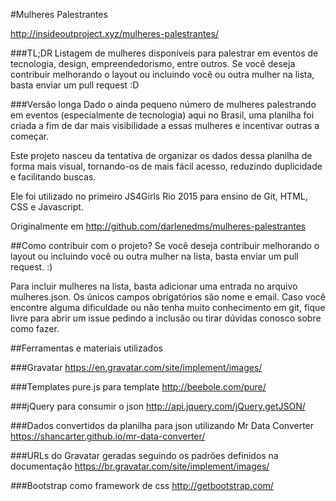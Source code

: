 #Mulheres Palestrantes

http://insideoutproject.xyz/mulheres-palestrantes/

###TL;DR
Listagem de mulheres disponíveis para palestrar em eventos de tecnologia, design, empreendedorismo, entre outros.
Se você deseja contribuir melhorando o layout ou incluindo você ou outra mulher na lista, basta enviar um pull request :D

###Versão longa
Dado o ainda pequeno número de mulheres palestrando em eventos (especialmente de tecnologia) aqui no Brasil, uma planilha foi criada a fim de dar mais visibilidade a essas mulheres e incentivar outras a começar.

Este projeto nasceu da tentativa de organizar os dados dessa planilha de forma mais visual, tornando-os de mais fácil acesso, reduzindo duplicidade e facilitando buscas.

Ele foi utilizado no primeiro JS4Girls Rio 2015 para ensino de Git, HTML, CSS e Javascript.

Originalmente em http://github.com/darlenedms/mulheres-palestrantes

##Como contribuir com o projeto?
Se você deseja contribuir melhorando o layout ou incluindo você ou outra mulher na lista, basta enviar um pull request. :)

Para incluir mulheres na lista, basta adicionar uma entrada no arquivo mulheres.json. Os únicos campos obrigatórios são nome e email.
Caso você encontre alguma dificuldade ou não tenha muito conhecimento em git, fique livre para abrir um issue pedindo a inclusão ou tirar dúvidas conosco sobre como fazer.

##Ferramentas e materiais utilizados

###Gravatar
https://en.gravatar.com/site/implement/images/

###Templates
pure.js para template
http://beebole.com/pure/

###jQuery para consumir o json
http://api.jquery.com/jQuery.getJSON/

###Dados convertidos da planilha para json utilizando Mr Data Converter
https://shancarter.github.io/mr-data-converter/

###URLs do Gravatar geradas seguindo os padrões definidos na documentação
https://br.gravatar.com/site/implement/images/

###Bootstrap como framework de css
http://getbootstrap.com/
